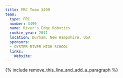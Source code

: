```yaml
---
title: FRC Team 3499
team:
  type: FRC
  number: 3499
  name: River's Edge Robotics
  rookie_year: 2011
  location: Durham, New Hampshire, USA
  sponsors:
  - OYSTER RIVER HIGH SCHOOL
  links:
    Website:
---
```


{% include remove_this_line_and_add_a_paragraph %}